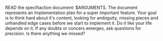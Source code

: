 READ the specifiaction document: $ARGUMENTS. The document represents an implementation plan for a super important feature.
Your goal is to think hard about it's content, looking for ambiguity, missing pieces and unhandled edge cases before we start to implement it.
Do it like your life depends on it. If any doubts or concers emerges, ask questions for precision.
Is there anything we missed?
